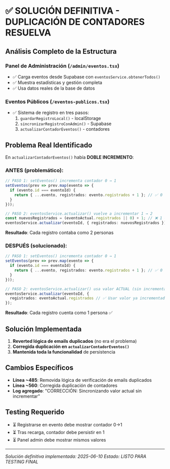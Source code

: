 # ✅ SOLUCIÓN DEFINITIVA - DUPLICACIÓN DE CONTADORES RESUELVA

## Análisis Completo de la Estructura

### **Panel de Administración** (`/admin/eventos.tsx`)
- ✅ Carga eventos desde Supabase con `eventosService.obtenerTodos()`
- ✅ Muestra estadísticas y gestión completa
- ✅ Usa datos reales de la base de datos

### **Eventos Públicos** (`/eventos-publicos.tsx`) 
- ✅ Sistema de registro en tres pasos:
  1. `guardarRegistroLocal()` - localStorage
  2. `sincronizarRegistroConAdmin()` - Supabase  
  3. `actualizarContadorEventos()` - contadores

## Problema Real Identificado

En `actualizarContadorEventos()` había **DOBLE INCREMENTO**:

### ANTES (problemático):
```typescript
// PASO 1: setEventos() incrementa contador 0 → 1
setEventos(prev => prev.map(evento => {
  if (evento.id === eventoId) {
    return { ...evento, registrados: evento.registrados + 1 }; // ✅ 0 → 1
  }
}));

// PASO 2: eventosService.actualizar() vuelve a incrementar 1 → 2  
const nuevosRegistrados = (eventoActual.registrados || 0) + 1; // ❌ 1 → 2
eventosService.actualizar(eventoId, { registrados: nuevosRegistrados });
```

**Resultado**: Cada registro contaba como 2 personas

### DESPUÉS (solucionado):
```typescript
// PASO 1: setEventos() incrementa contador 0 → 1
setEventos(prev => prev.map(evento => {
  if (evento.id === eventoId) {
    return { ...evento, registrados: evento.registrados + 1 }; // ✅ 0 → 1
  }
}));

// PASO 2: eventosService.actualizar() usa valor ACTUAL (sin incrementar)
eventosService.actualizar(eventoId, { 
  registrados: eventoActual.registrados // ✅ Usar valor ya incrementado
});
```

**Resultado**: Cada registro cuenta como 1 persona ✅

## Solución Implementada

1. **Reverted lógica de emails duplicados** (no era el problema)
2. **Corregida duplicación en `actualizarContadorEventos()`**
3. **Mantenida toda la funcionalidad** de persistencia

## Cambios Específicos

- **Línea ~485**: Removida lógica de verificación de emails duplicados
- **Línea ~560**: Corregida duplicación de contadores
- **Log agregado**: "CORRECCIÓN: Sincronizando valor actual sin incrementar"

## Testing Requerido

- ⏳ Registrarse en evento debe mostrar contador 0→1
- ⏳ Tras recarga, contador debe persistir en 1
- ⏳ Panel admin debe mostrar mismos valores

---
*Solución definitiva implementada: 2025-06-10*
*Estado: LISTO PARA TESTING FINAL*
